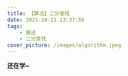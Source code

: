 ```yaml
---
title: 【算法】二分查找
date: 2021-10-21 13:37:50
tags:
    - 算法
    - 二分查找
cover_picture: /images/algorithm.jpeg
---
```

**还在学~**
